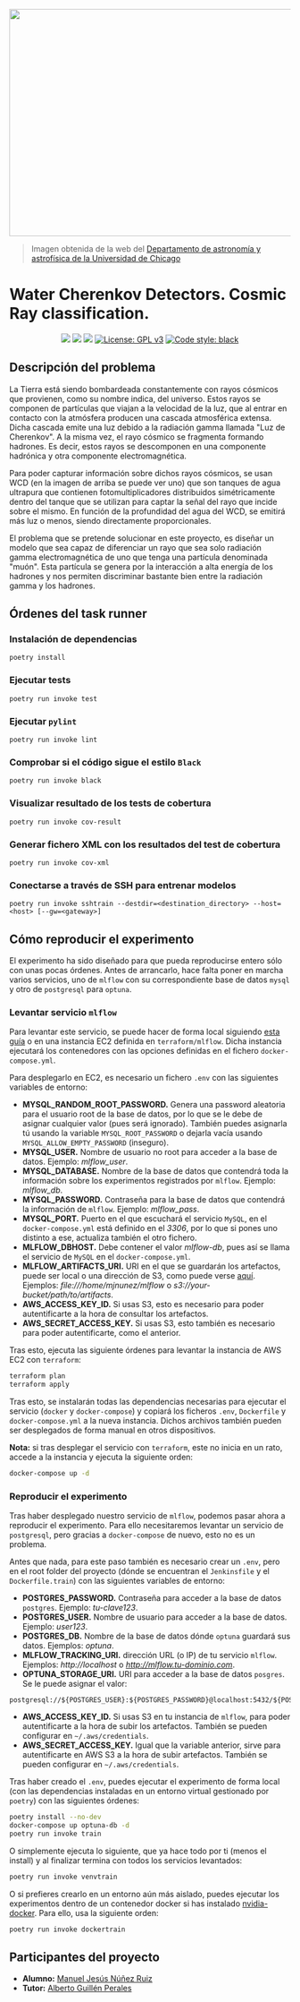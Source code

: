<p align="center">
    <img width="639" height="406" src="https://astro.uchicago.edu/depot/images/highlight-080224-3_large.jpg">
</p>

> Imagen obtenida de la web del [Departamento de astronomía y astrofísica de la Universidad de Chicago](https://astro.uchicago.edu/research/auger.php)

# Water Cherenkov Detectors. Cosmic Ray classification.
<p align="center">
    <a href='http://jenkins.mjnunez.es/job/TFG/job/main/'><img src='http://jenkins.mjnunez.es/buildStatus/icon?job=TFG%2Fmain'></a>
    <a href="https://www.codacy.com/gh/ManuelJNunez/TFG/dashboard?utm_source=github.com&amp;utm_medium=referral&amp;utm_content=ManuelJNunez/TFG&amp;utm_campaign=Badge_Coverage"><img src="https://app.codacy.com/project/badge/Coverage/e289951e1da6421e82062829ef76ae5d"/></a>
    <a href="https://www.codacy.com/gh/ManuelJNunez/TFG/dashboard?utm_source=github.com&amp;utm_medium=referral&amp;utm_content=ManuelJNunez/TFG&amp;utm_campaign=Badge_Grade"><img src="https://app.codacy.com/project/badge/Grade/e289951e1da6421e82062829ef76ae5d"/></a>
    <a href="https://www.gnu.org/licenses/gpl-3.0"><img alt="License: GPL v3" src="https://img.shields.io/badge/License-GPLv3-blue.svg"></a>
    <a href="https://github.com/psf/black"><img alt = "Code style: black" src="https://img.shields.io/badge/code%20style-black-000000.svg"></a>
</p>

## Descripción del problema

La Tierra está siendo bombardeada constantemente con rayos cósmicos que provienen, como su nombre indica, del universo. Estos rayos se componen de partículas que viajan a la velocidad de la luz, que al entrar en contacto con la atmósfera producen una cascada atmosférica extensa. Dicha cascada emite una luz debido a la radiación gamma llamada "Luz de Cherenkov". A la misma vez, el rayo cósmico se fragmenta formando hadrones. Es decir, estos rayos se descomponen en una componente hadrónica y otra componente electromagnética.

Para poder capturar información sobre dichos rayos cósmicos, se usan WCD (en la imagen de arriba se puede ver uno) que son tanques de agua ultrapura que contienen fotomultiplicadores distribuidos simétricamente dentro del tanque que se utilizan para captar la señal del rayo que incide sobre el mismo. En función de la profundidad del agua del WCD, se emitirá más luz o menos, siendo directamente proporcionales.

El problema que se pretende solucionar en este proyecto, es diseñar un modelo que sea capaz de diferenciar un rayo que sea solo radiación gamma electromagnética de uno que tenga una partícula denominada "muón". Esta partícula se genera por la interacción a alta energía de los hadrones y nos permiten discriminar bastante bien entre la radiación gamma y los hadrones.

## Órdenes del task runner

### Instalación de dependencias

    poetry install

### Ejecutar tests

    poetry run invoke test

### Ejecutar `pylint`

    poetry run invoke lint

### Comprobar si el código sigue el estilo `Black`

    poetry run invoke black

### Visualizar resultado de los tests de cobertura

    poetry run invoke cov-result

### Generar fichero XML con los resultados del test de cobertura

    poetry run invoke cov-xml

### Conectarse a través de SSH para entrenar modelos

    poetry run invoke sshtrain --destdir=<destination_directory> --host=<host> [--gw=<gateway>]

## Cómo reproducir el experimento

El experimento ha sido diseñado para que pueda reproducirse entero sólo con unas pocas órdenes. Antes de arrancarlo, hace falta poner en marcha varios servicios, uno de `mlflow` con su correspondiente base de datos `mysql` y otro de `postgresql` para `optuna`.

### Levantar servicio `mlflow`

Para levantar este servicio, se puede hacer de forma local siguiendo [esta guía](https://www.mlflow.org/docs/latest/tracking.html#scenario-1-mlflow-on-localhost) o en una instancia EC2 definida en `terraform/mlflow`. Dicha instancia ejecutará los contenedores con las opciones definidas en el fichero `docker-compose.yml`.

Para desplegarlo en EC2, es necesario un fichero `.env` con las siguientes variables de entorno:

- **MYSQL_RANDOM_ROOT_PASSWORD.** Genera una password aleatoria para el usuario root de la base de datos, por lo que se le debe de asignar cualquier valor (pues será ignorado). También puedes asignarla tú usando la variable `MYSQL_ROOT_PASSWORD` o dejarla vacía usando `MYSQL_ALLOW_EMPTY_PASSWORD` (inseguro).
- **MYSQL_USER.** Nombre de usuario no root para acceder a la base de datos. Ejemplo: *mlflow_user*.
- **MYSQL_DATABASE.** Nombre de la base de datos que contendrá toda la información sobre los experimentos registrados por `mlflow`. Ejemplo: *mlflow_db*.
- **MYSQL_PASSWORD.** Contraseña para la base de datos que contendrá la información de `mlflow`. Ejemplo: *mlflow_pass*.
- **MYSQL_PORT.** Puerto en el que escuchará el servicio `MySQL`, en el `docker-compose.yml` está definido en el *3306*, por lo que si pones uno distinto a ese, actualiza también el otro fichero.
- **MLFLOW_DBHOST.** Debe contener el valor *mlflow-db*, pues así se llama el servicio de `MySQL` en el `docker-compose.yml`.
- **MLFLOW_ARTIFACTS_URI.** URI en el que se guardarán los artefactos, puede ser local o una dirección de S3, como puede verse [aquí](https://www.mlflow.org/docs/latest/tracking.html#scenario-4-mlflow-with-remote-tracking-server-backend-and-artifact-stores). Ejemplos: *file:///home/mjnunez/mlflow* o *s3://your-bucket/path/to/artifacts*.
- **AWS_ACCESS_KEY_ID.** Si usas S3, esto es necesario para poder autentificarte a la hora de consultar los artefactos.
- **AWS_SECRET_ACCESS_KEY.** Si usas S3, esto también es necesario para poder autentificarte, como el anterior.

Tras esto, ejecuta las siguiente órdenes para levantar la instancia de AWS EC2 con `terraform`:

```sh
terraform plan
terraform apply
```

Tras esto, se instalarán todas las dependencias necesarias para ejecutar el servicio (`docker` y `docker-compose`) y copiará los ficheros `.env`, `Dockerfile` y `docker-compose.yml` a la nueva instancia. Dichos archivos también pueden ser desplegados de forma manual en otros dispositivos.

**Nota:** si tras desplegar el servicio con `terraform`, este no inicia en un rato, accede a la instancia y ejecuta la siguiente orden:

```sh
docker-compose up -d
```

### Reproducir el experimento

Tras haber desplegado nuestro servicio de `mlflow`, podemos pasar ahora a reproducir el experimento. Para ello necesitaremos levantar un servicio de `postgresql`, pero gracias a `docker-compose` de nuevo, esto no es un problema.

Antes que nada, para este paso también es necesario crear un `.env`, pero en el root folder del proyecto (dónde se encuentran el `Jenkinsfile` y el `Dockerfile.train`) con las siguientes variables de entorno:

- **POSTGRES_PASSWORD.** Contraseña para acceder a la base de datos `postgres`. Ejemplo: *tu-clave123*.
- **POSTGRES_USER.** Nombre de usuario para acceder a la base de datos. Ejemplo: *user123*.
- **POSTGRES_DB.** Nombre de la base de datos dónde `optuna` guardará sus datos. Ejemplos: *optuna*.
- **MLFLOW_TRACKING_URI.** dirección URL (o IP) de tu servicio `mlflow`. Ejemplos: *http://localhost* o *http://mlflow.tu-dominio.com*.
- **OPTUNA_STORAGE_URI.** URI para acceder a la base de datos `posgres`. Se le puede asignar el valor:
```plaintext  
postgresql://${POSTGRES_USER}:${POSTGRES_PASSWORD}@localhost:5432/${POSTGRES_DB}
```
- **AWS_ACCESS_KEY_ID.** Si usas S3 en tu instancia de `mlflow`, para poder autentificarte a la hora de subir los artefactos. También se pueden configurar en `~/.aws/credentials`.
- **AWS_SECRET_ACCESS_KEY.** Igual que la variable anterior, sirve para autentificarte en AWS S3 a la hora de subir artefactos. También se pueden configurar en `~/.aws/credentials`.

Tras haber creado el `.env`, puedes ejecutar el experimento de forma local (con las dependencias instaladas en un entorno virtual gestionado por `poetry`) con las siguientes órdenes:

```sh
poetry install --no-dev
docker-compose up optuna-db -d
poetry run invoke train
```

O simplemente ejecuta lo siguiente, que ya hace todo por ti (menos el install) y al finalizar termina con todos los servicios levantados:
```sh
poetry run invoke venvtrain
```

O si prefieres crearlo en un entorno aún más aislado, puedes ejecutar los experimentos dentro de un contenedor docker si has instalado [nvidia-docker](https://docs.nvidia.com/datacenter/cloud-native/container-toolkit/install-guide.html). Para ello, usa la siguiente orden:

```sh
poetry run invoke dockertrain
```

## Participantes del proyecto
-   **Alumno:** [Manuel Jesús Núñez Ruiz](https://github.com/ManuelJNunez)
-   **Tutor:** [Alberto Guillén Perales](https://github.com/aguillenatc)
